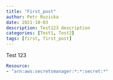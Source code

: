 ```yaml
---
title: "First_post"
author: Petr Ruzicka
date: 2021-10-03
description: Test123 description
categories: [Test1, Test2]
tags: [first, first_post]
---
```


Test 123

```yaml
Resource:
- "arn:aws:secretsmanager:*:*:secret:*"
```
